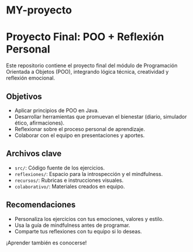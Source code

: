 # MY-proyecto
# Proyecto Final: POO + Reflexión Personal

Este repositorio contiene el proyecto final del módulo de Programación Orientada a Objetos (POO), integrando lógica técnica, creatividad y reflexión emocional.

## Objetivos
- Aplicar principios de POO en Java.
- Desarrollar herramientas que promuevan el bienestar (diario, simulador ético, afirmaciones).
- Reflexionar sobre el proceso personal de aprendizaje.
- Colaborar con el equipo en presentaciones y aportes.

## Archivos clave
- `src/`: Código fuente de los ejercicios.
- `reflexiones/`: Espacio para la introspección y el mindfulness.
- `recursos/`: Rubricas e instrucciones visuales.
- `colaborativo/`: Materiales creados en equipo.

## Recomendaciones
- Personaliza los ejercicios con tus emociones, valores y estilo.
- Usa la guía de mindfulness antes de programar.
- Comparte tus reflexiones con tu equipo si lo deseas.

¡Aprender también es conocerse!
